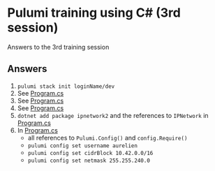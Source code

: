 # Pulumi training using C# (3rd session)

Answers to the 3rd training session

## Answers

1. `pulumi stack init loginName/dev`
2. See [Program.cs](Program.cs)
3. See [Program.cs](Program.cs)
4. See [Program.cs](Program.cs)
5. `dotnet add package ipnetwork2` and the references to `IPNetwork` in [Program.cs](Program.cs)
6. In [Program.cs](Program.cs)
   * all references to `Pulumi.Config()` and `config.Require()`
   * `pulumi config set username aurelien`
   * `pulumi config set cidrBlock 10.42.0.0/16`
   * `pulumi config set netmask 255.255.240.0`
